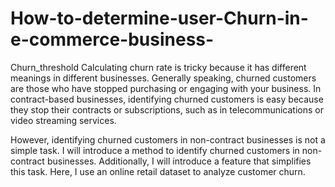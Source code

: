 # How-to-determine-user-Churn-in-e-commerce-business-
Churn_threshold
Calculating churn rate is tricky because it has different meanings in different businesses. Generally speaking, churned customers are those who have stopped purchasing or engaging with your business. In contract-based businesses, identifying churned customers is easy because they stop their contracts or subscriptions, such as in telecommunications or video streaming services.

However, identifying churned customers in non-contract businesses is not a simple task.  I will introduce a method to identify churned customers in non-contract businesses. Additionally, I will introduce a feature that simplifies this task. Here, I use an online retail dataset to analyze customer churn.
